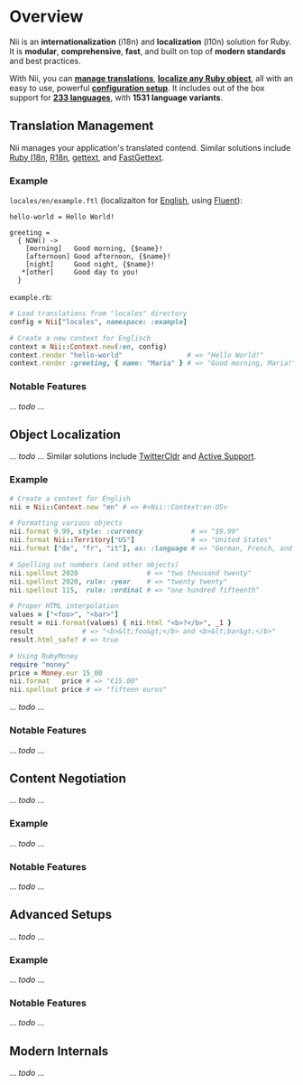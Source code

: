 <!-- This file has been generated. Source: src/docs/overview.md.erb -->

# Overview

Nii is an **internationalization** (i18n) and **localization** (l10n) solution for Ruby. It is **modular**, **comprehensive**, **fast**, and built on top of **modern standards** and best practices.

With Nii, you can **[manage translations](#translation-management)**, **[localize any Ruby object](#object-localization)**, all with an easy to use, powerful **[configuration setup](#advanced-setups)**. It includes out of the box support for **[233 languages](languages.md)**, with **1531 language variants**.

## Translation Management

Nii manages your application's translated contend.
Similar solutions include [Ruby I18n](https://github.com/ruby-i18n/i18n), [R18n](https://github.com/r18n/r18n), [gettext](https://ruby-gettext.github.io/), and [FastGettext](https://github.com/grosser/fast_gettext).

### Example

`locales/en/example.ftl` (localizaiton for [English](languages/en.md), using [Fluent](formats/fluent.md)):

``` fluent
hello-world = Hello World!

greeting =
  { NOW() -> 
    [morning]   Good morning, {$name}!
    [afternoon] Good afternoon, {$name}!
    [night]     Good night, {$name}!
   *[other]     Good day to you!
  }
```

`example.rb`:

``` ruby
# Load translations from "locales" directory
config = Nii["locales", namespace: :example]

# Create a new context for Englisch
context = Nii::Context.new(:en, config)
context.render "hello-world"                # => "Hello World!"
context.render :greeting, { name: "Maria" } # => "Good morning, Maria!" (depending on time of day)
```

### Notable Features

… *todo* …

## Object Localization

… *todo* … Similar solutions include [TwitterCldr](https://github.com/twitter/twitter-cldr-rb) and [Active Support](https://guides.rubyonrails.org/active_support_core_extensions.html).

### Example

``` ruby
# Create a context for English
nii = Nii::Context.new "en" # => #<Nii::Context:en-US>

# Formatting various objects
nii.format 9.99, style: :currency            # => "$9.99"
nii.format Nii::Territory["US"]              # => "United States"
nii.format ["de", "fr", "it"], as: :language # => "German, French, and Italian"

# Spelling out numbers (and other objects)
nii.spellout 2020                 # => "two thousand twenty"
nii.spellout 2020, rule: :year    # => "twenty twenty"
nii.spellout 115,  rule: :ordinal # => "one hundred fifteenth"

# Proper HTML interpolation
values = ["<foo>", "<bar>"]
result = nii.format(values) { nii.html "<b>?</b>", _1 }
result            # => "<b>&lt;foo&gt;</b> and <b>&lt;bar&gt;</b>"
result.html_safe? # => true

# Using RubyMoney
require "money"
price = Money.eur 15_00
nii.format   price # => "€15.00"
nii.spellout price # => "fifteen euros"
```

… *todo* …

### Notable Features

… *todo* …

## Content Negotiation

… *todo* …

### Example

… *todo* …

### Notable Features

… *todo* …

## Advanced Setups

… *todo* …

### Example

… *todo* …

### Notable Features

… *todo* …

## Modern Internals

… *todo* …

